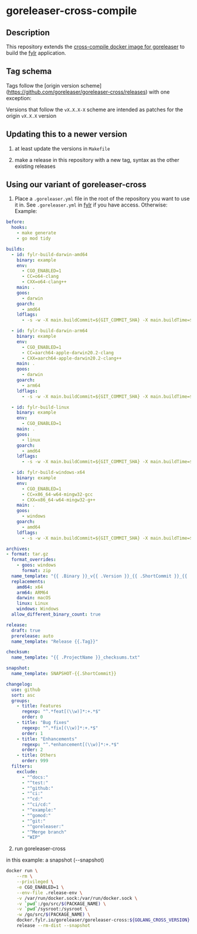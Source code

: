 # goreleaser-cross-compile

## Description

This repository extends the [cross-compile docker image for goreleaser](https://github.com/goreleaser/goreleaser-cross) to build the [fylr](https://github.com/programmfabrik/fylr) application.

## Tag schema

Tags follow the [origin version scheme] (https://github.com/goreleaser/goreleaser-cross/releases) with one exception:

Versions that follow the `vX.X.X-X` scheme are intended as patches for the origin `vX.X.X` version 

## Updating this to a newer version

1. at least update the versions in `Makefile`

2. make a release in this repository with a new tag, syntax as the other existing releases

## Using our variant of goreleaser-cross

1. Place a `.goreleaser.yml` file in the root of the repository you want to use it in. See `.goreleaser.yml` in  [fylr](https://github.com/programmfabrik/fylr) if you have access. Otherwise: Example:

```yaml
before:
  hooks:
    - make generate
    - go mod tidy

builds:
  - id: fylr-build-darwin-amd64
    binary: example
    env:
      - CGO_ENABLED=1
      - CC=o64-clang
      - CXX=o64-clang++
    main: .
    goos:
      - darwin
    goarch:
      - amd64
    ldflags:
      - -s -w -X main.buildCommit=${GIT_COMMIT_SHA} -X main.buildTime=${BUILD_TIME} -X main.buildVersion={{.Version}}

  - id: fylr-build-darwin-arm64
    binary: example
    env:
      - CGO_ENABLED=1
      - CC=aarch64-apple-darwin20.2-clang
      - CXX=aarch64-apple-darwin20.2-clang++
    main: .
    goos:
      - darwin
    goarch:
      - arm64
    ldflags:
      - -s -w -X main.buildCommit=${GIT_COMMIT_SHA} -X main.buildTime=${BUILD_TIME} -X main.buildVersion={{.Version}}

  - id: fylr-build-linux
    binary: example
    env:
      - CGO_ENABLED=1
    main: .
    goos:
      - linux
    goarch:
      - amd64
    ldflags:
      - -s -w -X main.buildCommit=${GIT_COMMIT_SHA} -X main.buildTime=${BUILD_TIME} -X main.buildVersion={{.Version}}

  - id: fylr-build-windows-x64
    binary: example
    env:
      - CGO_ENABLED=1
      - CC=x86_64-w64-mingw32-gcc
      - CXX=x86_64-w64-mingw32-g++
    main: .
    goos:
      - windows
    goarch:
      - amd64
    ldflags:
      - -s -w -X main.buildCommit=${GIT_COMMIT_SHA} -X main.buildTime=${BUILD_TIME} -X main.buildVersion={{.Version}} -buildmode=exe

archives:
- format: tar.gz
  format_overrides:
    - goos: windows
      format: zip
  name_template: "{{ .Binary }}_v{{ .Version }}_{{ .ShortCommit }}_{{ .Os }}_{{ .Arch }}"
  replacements:
    amd64: x64
    arm64: ARM64
    darwin: macOS
    linux: Linux
    windows: Windows
  allow_different_binary_count: true

release:
  draft: true
  prerelease: auto
  name_template: "Release {{.Tag}}"

checksum:
  name_template: "{{ .ProjectName }}_checksums.txt"

snapshot:
  name_template: SNAPSHOT-{{.ShortCommit}}

changelog:
  use: github
  sort: asc
  groups:
    - title: Features
      regexp: "^.*feat[(\\w)]*:+.*$"
      order: 0
    - title: "Bug fixes"
      regexp: "^.*fix[(\\w)]*:+.*$"
      order: 1
    - title: "Enhancements"
      regexp: "^.*enhancement[(\\w)]*:+.*$"
      order: 2
    - title: Others
      order: 999
  filters:
    exclude:
      - "^docs:"
      - "^test:"
      - "^github:"
      - "^ci:"
      - "^cd:"
      - "^ci/cd:"
      - "^example:"
      - "^gomod:"
      - "^git:"
      - "^goreleaser:"
      - "^Merge branch"
      - "WIP"
```

2. run goreleaser-cross

in this example: a snapshot (--snapshot)

```bash
docker run \
    --rm \
    --privileged \
    -e CGO_ENABLED=1 \
    --env-file .release-env \
    -v /var/run/docker.sock:/var/run/docker.sock \
    -v `pwd`:/go/src/$(PACKAGE_NAME) \
    -v `pwd`/sysroot:/sysroot \
    -w /go/src/$(PACKAGE_NAME) \
    docker.fylr.io/goreleaser/goreleaser-cross:${GOLANG_CROSS_VERSION} \
    release --rm-dist --snapshot
```

